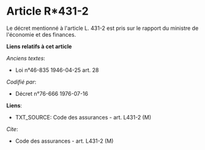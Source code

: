 # Article R*431-2

Le décret mentionné à l'article L. 431-2 est pris sur le rapport du ministre de l'économie et des finances.

**Liens relatifs à cet article**

_Anciens textes_:

  - Loi n°46-835 1946-04-25 art. 28

_Codifié par_:

  - Décret n°76-666 1976-07-16

**Liens**:

  - TXT_SOURCE: Code des assurances - art. L431-2 (M)

_Cite_:

  - Code des assurances - art. L431-2 (M)
